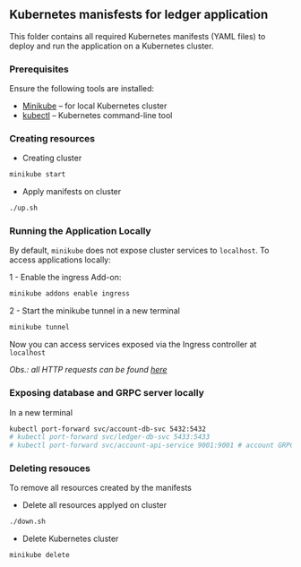 ## Kubernetes manisfests for ledger application
This folder contains all required Kubernetes manifests (YAML files) to deploy and run the application on a Kubernetes cluster.

### Prerequisites
Ensure the following tools are installed:
- [Minikube](https://minikube.sigs.k8s.io/docs/start/) – for local Kubernetes cluster
- [kubectl](https://kubernetes.io/docs/tasks/tools/install-kubectl/) – Kubernetes command-line tool

### Creating resources

- Creating cluster
```bash
minikube start
```

- Apply manifests on cluster
```bash
./up.sh
```

### Running the Application Locally

By default, `minikube` does not expose cluster services to `localhost`. To access applications locally:

1 - Enable the ingress Add-on:
```bash
minikube addons enable ingress
```

2 - Start the minikube tunnel in a new terminal
```bash    
minikube tunnel 
```
Now you can access services exposed via the Ingress controller at `localhost` 

*Obs.: all HTTP requests can be found [here](../docs/assets/ledger%20http%20requests.postman_collection.json)*

### Exposing database and GRPC server locally

In a new terminal
```sh
kubectl port-forward svc/account-db-svc 5432:5432
# kubectl port-forward svc/ledger-db-svc 5433:5433
# kubectl port-forward svc/account-api-service 9001:9001 # account GRPC
```

### Deleting resouces
To remove all resources created by the manifests

- Delete all resources applyed on cluster
```bash
./down.sh
```

- Delete Kubernetes cluster
```bash
minikube delete
```
